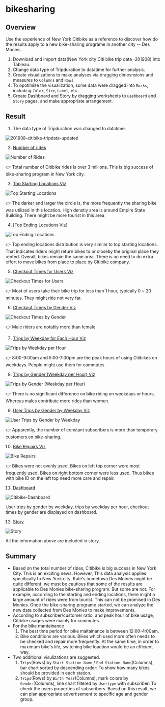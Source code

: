 # bikesharing
## Overview
Use the experience of New York Citibike as a reference to discover how do the results apply to a new bike-sharing programe in another city -- Des Monies.

1. Download and import data(New York city Citi bike trip data -201908) into Tableau.
2. Change data type of Tripduration to datatime for further analysis.
3. Create visualizations to make analyses via dragging dimesnsions and measures to `Columns` and `Rows`.
4. To opotimize the visualization, some data were dragged into `Marks`, including `Color`, `Size`, `Label`, etc.
5. Create Dashboard and Story by dragging worksheets to `Dashboard` and `Story` pages, and make appropriate arrangement.


## Result
 
 1. The data type of Tripduration was changed to datatime.
    
   ![201908-citibike-tripdata-updated](https://user-images.githubusercontent.com/105877888/186985834-24140f1f-1fdb-455d-90b9-9f922973f40c.png)
   

 2. [Number of rides](https://public.tableau.com/app/profile/celine7593/viz/Citibike-BikeRepairs/BikeRepairs)
 
   ![Number of Rides](https://user-images.githubusercontent.com/105877888/187010074-13fd371a-903b-4025-bb25-50c68f128cbc.png)

   :point_right: Total number of Citibike rides is over 3 millions. This is big success of bike-sharing program in New York city.
   
   
 3. [Top Starting Locations Viz](https://public.tableau.com/app/profile/celine7593/viz/Citibike-TopStartingLocations/TopStartingLocations)
 
   ![Top Starting Locations](https://user-images.githubusercontent.com/105877888/187010077-65e0f9d1-e16e-4af3-8085-d763fc24c893.png)

   :point_right: The darker and larger the circle is, the more frequently the sharing bike was utilized in this location. High denstiy area is around Empire State Building. There might be more tourist in this area.
   
   
 4. [[Top Ending Locations Viz]](https://public.tableau.com/app/profile/celine7593/viz/Citibike-TopEndingLocations/TopEndingLocations)
 
   ![Top Ending Locations](https://user-images.githubusercontent.com/105877888/187010082-ee34b91f-2b37-4beb-a597-fa551aff1502.png)
 
   :point_right: Top ending locations distribution is very similar to top starting locations. That indicates riders might return bikes to or closeby the original place they rented. Overall, bikes remain the same area. There is no need to do extra effort to move bikes from place to place by Citibike company.
   
   
 5. [Checkout Times for Users Viz](https://public.tableau.com/app/profile/celine7593/viz/Citibike-CheckoutTimesforUsers/CheckoutTimesforUsers)
 
  ![Checkout Times for Users](https://user-images.githubusercontent.com/105877888/187010090-cdee7761-9bde-44fb-9f05-8532cb2193de.png)
  
  :point_right: Most of users take their bike trip for less than 1 hour, typically 0 ~ 20 minutes. They might ride not very far.

   
 6. [Checkout Times by Gender Viz](https://public.tableau.com/app/profile/celine7593/viz/Citibike-CheckoutTimesbyGender/CheckoutTimesbyGender)
 
  ![Checkout Times by Gender](https://user-images.githubusercontent.com/105877888/187010091-b956bc69-7e3a-44c6-9d86-3d800ba17d4b.png)
  
  :point_right: Male riders are notably more than female.
   
 7. [Trips by Weekday for Each Hour Viz](https://public.tableau.com/app/profile/celine7593/viz/Citibike-TripsbyWeekdayperHour/TripsbyWeekdayperHour)
 
  ![Trips by Weekday per Hour](https://user-images.githubusercontent.com/105877888/187010102-92d6b995-9940-42c8-9e20-554de9b87124.png)

  :point_right: 8:00-9:00am and 5:00-7:00pm are the peak hours of using Citibikes on weekdays. People might use them for commutes.

 8. [Trips by Gender (Weekday per Hour) Viz](https://public.tableau.com/app/profile/celine7593/viz/Citibike-TripsbyGenderWeekdayperHour/TripsbyGenderWeekdayperHour)
 
  ![Trips by Gender (Weekday per Hour)](https://user-images.githubusercontent.com/105877888/187010111-143e73b6-4ed6-4bfd-b518-ded72d60fc7e.png)
  
  :point_right: There is no significant difference on bike riding on weekdays or hours. Whereas males contribute more rides than women. 
  

 9. [User Trips by Gender by Weekday Viz](https://public.tableau.com/app/profile/celine7593/viz/Citibike-UserTripsbyGendernyWeekday/UserTripsbyGenderbyWeekday)
 
  ![User Trips by Gender by Weekday](https://user-images.githubusercontent.com/105877888/187010124-a0700a23-bdb6-42bd-a014-b8fb96af0140.png)
  
  :point_right: Apparently, the number of constant subscribers is more than temporary customers on bike-sharing.


 10. [Bike Repairs Viz](https://public.tableau.com/app/profile/celine7593/viz/Citibike-BikeRepairs/BikeRepairs)

  ![Bike Repairs](https://user-images.githubusercontent.com/105877888/187010134-8e042627-66ff-4633-9405-55a23b64bb95.png)
  
  :point_right: Bikes were not evenly used. Bikes on left top corner were most frequently used. Bikes on right bottom corner were less used. Thus bikes with bike ID on the left top need more care and repair. 
  
 
 11. [Dashboard](https://public.tableau.com/app/profile/celine7593/viz/Citibike-Dashboard_16614511356840/Citibike_Tripdata_Analysis)
 
  ![Citibike-Dashboard](https://user-images.githubusercontent.com/105877888/187010152-1baeef2b-b1c9-4378-aa99-f5e1d03de5d8.png)

  User trips by gender by weekday, trips by weekday per hour, checkout times by gender are displayed on dashboard.
  
  
 12. [Story](https://public.tableau.com/app/profile/celine7593/viz/Citibike-Story_16615332601610/Citibike-Story) 
 
  ![Story](https://user-images.githubusercontent.com/105877888/187010229-1f7c914f-235b-4f4b-8242-7b98703cc249.png)

  All the information above are included in story.
  
## Summary

- Based on the total number of rides, Citibike is big success in New York City. This is an exciting news. However, This data analysis applies specifically to New York city. Kate's hometown Des Moines might be quite different. we must be cautious that some of the results are applicable to Des Monies bike-sharing program. But some are not. For example, according to the starting and ending locations, there might a large amount of rides were from tourist. This can not be promised in Des Monies. Once the bike-sharing programe started, we can analyze the new data collected from Des Monies to make improvements.
- According to subscriber/customer ratio, and peak hour of bike usage, Citibike usages were mainly for commutes.
- For the bike mantainance
  1. The best time period for bike maitainance is between 12:00-4:00am.
  2. Bike conditions are various. Bikes which used more often needs to be checked and repair more frequently. At the same time, in order to maximum bike's life, switching bike loaction would be an efficient way.
- Two additional visulizations are suggested.
  1. `Trips`(Rows) by `Start Station Name` / `End Station Name`(Columns), bar chart sorted by descending order: To show how many bikes should be provided in each station.
  2. `Trips`(Rows) by `Birth Year`(Columns), mark colors by `Gender`(Columns), line chart filtered by `Usertype` with subscriber: To check the users properties of subscribers. Baesd on this result, we can plan appropriate advertisement to specific age and gender group.
   
